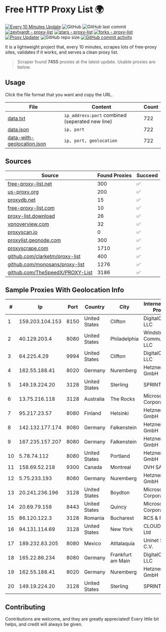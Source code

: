 
# Free HTTP Proxy List 🌍

[![Every 10 Minutes Update](https://github.com/mertguvencli/http-proxy-list/actions/workflows/main.yml/badge.svg?branch=main)](https://github.com/mertguvencli/http-proxy-list/actions/workflows/main.yml)
![GitHub](https://img.shields.io/github/license/mertguvencli/http-proxy-list)
![GitHub last commit](https://img.shields.io/github/last-commit/mertguvencli/http-proxy-list)
[![zevtyardt - proxy-list](https://img.shields.io/static/v1?label=zevtyardt&message=proxy-list&color=blue&logo=github)](https://github.com/zevtyardt/proxy-list "Go to GitHub repo")
[![stars - proxy-list](https://img.shields.io/github/stars/zevtyardt/proxy-list?style=social)](https://github.com/zevtyardt/proxy-list)
[![forks - proxy-list](https://img.shields.io/github/forks/zevtyardt/proxy-list?style=social)](https://github.com/zevtyardt/proxy-list)
[![Proxy Updater](https://github.com/zevtyardt/proxy-list/workflows/Proxy%20Updater/badge.svg)](https://github.com/zevtyardt/proxy-list/actions?query=workflow:"Proxy+Updater")
![GitHub repo size](https://img.shields.io/github/repo-size/zevtyardt/proxy-list)
[![GitHub commit activity](https://img.shields.io/github/commit-activity/m/zevtyardt/proxy-list?logo=commits)](https://github.com/zevtyardt/proxy-list/commits/main)

It is a lightweight project that, every 10 minutes, scrapes lots of free-proxy sites, validates if it works, and serves a clean proxy list.

> Scraper found **7455** proxies at the latest update. Usable proxies are below.

## Usage

Click the file format that you want and copy the URL.

|File|Content|Count|
|----|-------|-----|
|[data.txt](https://raw.githubusercontent.com/mertguvencli/http-proxy-list/main/proxy-list/data.txt)|`ip_address:port` combined (seperated new line)|722|
|[data.json](https://raw.githubusercontent.com/mertguvencli/http-proxy-list/main/proxy-list/data.json)|`ip, port`|722|
|[data-with-geolocation.json](https://raw.githubusercontent.com/mertguvencli/http-proxy-list/main/proxy-list/data-with-geolocation.json)|`ip, port, geolocation`|722|

## Sources

|Source|Found Proxies|Succeed|
|------|-------------|-------|
|[free-proxy-list.net](https://free-proxy-list.net)|300|✅|
|[us-proxy.org](https://www.us-proxy.org)|200|✅|
|[proxydb.net](http://proxydb.net)|15|✅|
|[free-proxy-list.com](https://free-proxy-list.com/?page=&port=&type%5B%5D=http&type%5B%5D=https&up_time=0&search=Search)|10|✅|
|[proxy-list.download](https://www.proxy-list.download/HTTP)|26|✅|
|[vpnoverview.com](https://vpnoverview.com/privacy/anonymous-browsing/free-proxy-servers)|32|✅|
|[proxyscan.io](https://www.proxyscan.io)|0|✅|
|[proxylist.geonode.com](https://proxylist.geonode.com/api/proxy-list?limit=300&page=1&sort_by=lastChecked&sort_type=desc&protocols=http,https)|300|✅|
|[proxyscrape.com](https://api.proxyscrape.com/v2/?request=displayproxies&protocol=http&timeout=10000&country=all&ssl=all&anonymity=all)|1710|✅|
|[github.com/clarketm/proxy-list](https://raw.githubusercontent.com/clarketm/proxy-list/master/proxy-list-raw.txt)|400|✅|
|[github.com/monosans/proxy-list](https://raw.githubusercontent.com/monosans/proxy-list/main/proxies/http.txt)|1276|✅|
|[github.com/TheSpeedX/PROXY-List](https://raw.githubusercontent.com/TheSpeedX/PROXY-List/master/http.txt)|3186|✅|


## Sample Proxies With Geolocation Info

|#|Ip|Port|Country|City|Internet Service Provider|
|-|--|----|-------|----|-------------------------|
|1|159.203.104.153|8150|United States|Clifton|DigitalOcean, LLC|
|2|40.129.203.4|8080|United States|Philadelphia|Windstream Communications LLC|
|3|64.225.4.29|9994|United States|Clifton|DigitalOcean, LLC|
|4|162.55.188.41|8020|Germany|Nuremberg|Hetzner Online GmbH|
|5|149.19.224.20|3128|United States|Sterling|SPRINT|
|6|13.75.216.118|3128|Australia|The Rocks|Microsoft Corporation|
|7|95.217.23.57|8080|Finland|Helsinki|Hetzner Online GmbH|
|8|142.132.177.174|8080|Germany|Falkenstein|Hetzner Online GmbH|
|9|167.235.157.207|8080|Germany|Falkenstein|Hetzner Online GmbH|
|10|5.78.74.112|8080|United States|Portland|Hetzner Online GmbH|
|11|158.69.52.218|9300|Canada|Montreal|OVH SAS|
|12|5.75.233.193|8080|Germany|Nuremberg|Hetzner Online GmbH|
|13|20.241.236.196|3128|United States|Boydton|Microsoft Corporation|
|14|20.69.79.158|8443|United States|Quincy|Microsoft Corporation|
|15|86.120.122.3|3128|Romania|Bucharest|RCS & RDS|
|16|94.131.114.69|3128|United States|New York|CLOUD LEASE Ltd|
|17|189.232.83.205|8080|Mexico|Atitalaquia|Uninet S.A. de C.V.|
|18|165.22.86.234|8080|Germany|Frankfurt am Main|DigitalOcean, LLC|
|19|162.55.188.41|8020|Germany|Nuremberg|Hetzner Online GmbH|
|20|149.19.224.20|3128|United States|Sterling|SPRINT|



## Contributing

Contributions are welcome, and they are greatly appreciated! Every
little bit helps, and credit will always be given.

